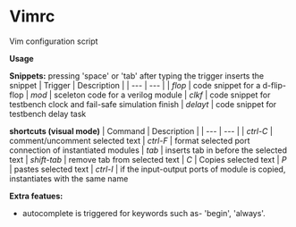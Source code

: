 # Vimrc
Vim configuration script

**Usage**

**Snippets:** pressing 'space' or 'tab' after typing the trigger inserts the snippet
| Trigger | Description |
| --- | --- |
| *flop*    |  code snippet for a d-flip-flop
| *mod*     |  sceleton code for a verilog module
| *clkf*    |  code snippet for testbench clock and fail-safe simulation finish
| *delayt*  |  code snippet for testbench delay task


**shortcuts (visual mode)**
| Command | Description |
| --- | --- |
| *ctrl-C*     |  comment/uncomment selected text
| *ctrl-F*     |  format selected port connection of instantiated modules
| *tab*        |  inserts tab in before the selected text
| *shift-tab*  |  remove tab from selected text
| *C*          |  Copies selected text
| *P*          |  pastes selected text
| *ctrl-I*     |  if the input-output ports of module is copied, instantiates with the same name


**Extra featues:**
* autocomplete is triggered for keywords such as- 'begin', 'always'. 

